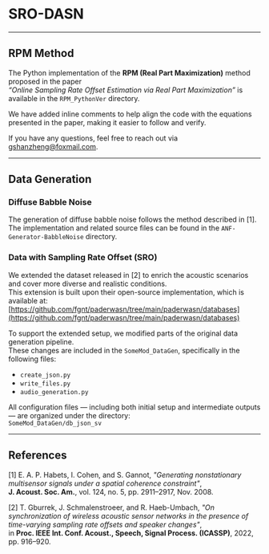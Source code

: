 # SRO-DASN

---

## RPM Method

The Python implementation of the **RPM (Real Part Maximization)** method proposed in the paper  
*“Online Sampling Rate Offset Estimation via Real Part Maximization”* is available in the `RPM_PythonVer` directory.

We have added inline comments to help align the code with the equations presented in the paper, making it easier to follow and verify.

If you have any questions, feel free to reach out via [gshanzheng@foxmail.com](mailto:gshanzheng@foxmail.com).

---

## Data Generation

### Diffuse Babble Noise

The generation of diffuse babble noise follows the method described in [1].  
The implementation and related source files can be found in the `ANF-Generator-BabbleNoise` directory.

### Data with Sampling Rate Offset (SRO)

We extended the dataset released in [2] to enrich the acoustic scenarios and cover more diverse and realistic conditions.  
This extension is built upon their open-source implementation, which is available at:  
[https://github.com/fgnt/paderwasn/tree/main/paderwasn/databases](https://github.com/fgnt/paderwasn/tree/main/paderwasn/databases)

To support the extended setup, we modified parts of the original data generation pipeline.  
These changes are included in the `SomeMod_DataGen`, specifically in the following files:

- `create_json.py`  
- `write_files.py`  
- `audio_generation.py`

All configuration files — including both initial setup and intermediate outputs — are organized under the directory:  
`SomeMod_DataGen/db_json_sv`

---

## References

[1] E. A. P. Habets, I. Cohen, and S. Gannot, *"Generating nonstationary multisensor signals under a spatial coherence constraint"*,  
**J. Acoust. Soc. Am.**, vol. 124, no. 5, pp. 2911–2917, Nov. 2008.

[2] T. Gburrek, J. Schmalenstroeer, and R. Haeb-Umbach, *"On synchronization of wireless acoustic sensor networks in the presence of time-varying sampling rate offsets and speaker changes"*,  
in **Proc. IEEE Int. Conf. Acoust., Speech, Signal Process. (ICASSP)**, 2022, pp. 916–920.
